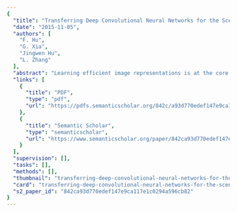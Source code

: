 ```yaml
---
{
  "title": "Transferring Deep Convolutional Neural Networks for the Scene Classification of High-Resolution Remote Sensing Imagery",
  "date": "2015-11-05",
  "authors": [
    "F. Hu",
    "G. Xia",
    "Jingwen Hu",
    "L. Zhang"
  ],
  "abstract": "Learning efficient image representations is at the core of the scene classification task of remote sensing imagery. The existing methods for solving the scene classification task, based on either feature coding approaches with low-level hand-engineered features or unsupervised feature learning, can only generate mid-level image features with limited representative ability, which essentially prevents them from achieving better performance. Recently, the deep convolutional neural networks (CNNs), which are hierarchical architectures trained on large-scale datasets, have shown astounding performance in object recognition and detection. However, it is still not clear how to use these deep convolutional neural networks for high-resolution remote sensing (HRRS) scene classification. In this paper, we investigate how to transfer features from these successfully pre-trained CNNs for HRRS scene classification. We propose two scenarios for generating image features via extracting CNN features from different layers. In the first scenario, the activation vectors extracted from fully-connected layers are regarded as the final image features; in the second scenario, we extract dense features from the last convolutional layer at multiple scales and then encode the dense features into global image features through commonly used feature coding approaches. Extensive experiments on two public scene classification datasets demonstrate that the image features obtained by the two proposed scenarios, even with a simple linear classifier, can result in remarkable performance and improve the state-of-the-art by a significant margin. The results reveal that the features from pre-trained CNNs generalize well to HRRS datasets and are more expressive than the low- and mid-level features. Moreover, we tentatively combine features extracted from different CNN models for better performance.",
  "links": [
    {
      "title": "PDF",
      "type": "pdf",
      "url": "https://pdfs.semanticscholar.org/842c/a93d770edef147e9ca117e1c0294a596cb82.pdf"
    },
    {
      "title": "Semantic Scholar",
      "type": "semanticscholar",
      "url": "https://www.semanticscholar.org/paper/842ca93d770edef147e9ca117e1c0294a596cb82"
    }
  ],
  "supervision": [],
  "tasks": [],
  "methods": [],
  "thumbnail": "transferring-deep-convolutional-neural-networks-for-the-scene-classification-of-high-resolution-remote-sensing-imagery-thumb.jpg",
  "card": "transferring-deep-convolutional-neural-networks-for-the-scene-classification-of-high-resolution-remote-sensing-imagery-card.jpg",
  "s2_paper_id": "842ca93d770edef147e9ca117e1c0294a596cb82"
}
---
```


